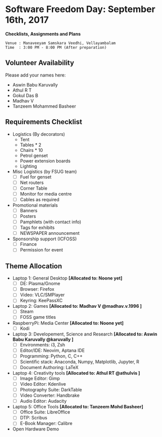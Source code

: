 Software Freedom Day: September 16th, 2017
==========================================

**Checklists, Assignments and Plans**

```
Venue : Manaveeyam Samskara Veedhi, Vellayambalam
Time  : 3:00 PM - 8:00 PM (After preparation)
```
## Volunteer Availability
Please add your names here:

- Aswin Babu Karuvally
- Athul R T
- Gokul Das B
- Madhav V
- Tanzeem Mohammed Basheer

## Requirements Checklist 
- Logistics (By decorators)
    - Tent
    - Tables * 2
    - Chairs * 10
    - Petrol genset
    - Power extension boards
    - Lighting
- Misc Logistics (by FSUG team)
    - [ ] Fuel for genset
    - [ ] Net routers
    - [ ] Corner Table
    - [ ] Monitor for media centre
    - [ ] Cables as required
- Promotional materials
    - [ ] Banners
    - [ ] Posters
    - [ ] Pamphlets (with contact info)
    - [ ] Tags for exhibits
    - [ ] NEWSPAPER announcement
- Sponsorship support (ICFOSS)
    - [ ] Finance
    - [ ] Permission for event

## Theme Allocation
- Laptop 1: General Desktop **[Allocated to: Noone yet]**
    - [ ] DE: Plasma/Gnome
    - [ ] Browser: Firefox
    - [ ] Video: VLC/SMPlayer
    - [ ] Keyring: KeePassXC
- Laptop 2: Games **[Allocated to: Madhav V @madhav.v.1996 ]**
    - [ ] Steam
    - [ ] FOSS game titles
- RaspberryPi: Media Center **[Allocated to: Noone yet]**
    - [ ] Kodi
- Laptop 3: Developement, Science and Research **[Allocated to: Aswin Babu Karuvally @karuvally ]**
    - [ ] Environments: i3, Zsh
    - [ ] Editor/IDE: Neovim, Aptana IDE
    - [ ] Programming: Python, C, C++
    - [ ] Scientific stack: Anaconda, Numpy, Matplotlib, Jupyter, R
    - [ ] Document Authoring: LaTeX
- Laptop 4: Creativity tools **[Allocated to: Athul RT @athulvis ]**
    - [ ] Image Editor: Gimp
    - [ ] Video Editor: Kdenlive
    - [ ] Photography Suite: DarkTable
    - [ ] Video Converter: Handbrake
    - [ ] Audio Editor: Audacity
- Laptop 5: Office Tools **[Allocated to: Tanzeem Mohd Basheer]**
    - [ ] Office Suite: LibreOffice
    - [ ] DTP: Scribus
    - [ ] E-Book Manager: Calibre
- Open Hardware Demo
